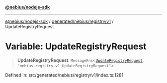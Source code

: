 [**@nebius/nodejs-sdk**](../../../../../README.md)

***

[@nebius/nodejs-sdk](../../../../../README.md) / [generated/nebius/registry/v1](../README.md) / UpdateRegistryRequest

# Variable: UpdateRegistryRequest

> **UpdateRegistryRequest**: `MessageFns`\<[`UpdateRegistryRequest`](../interfaces/UpdateRegistryRequest.md), `"nebius.registry.v1.UpdateRegistryRequest"`\>

Defined in: src/generated/nebius/registry/v1/index.ts:1281
